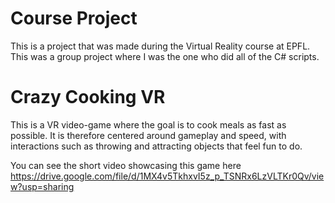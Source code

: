 # Course Project

This is a project that was made during the Virtual Reality course at EPFL. 
This was a group project where I was the one who did all of the C# scripts.

# Crazy Cooking VR

This is a VR video-game where the goal is to cook meals as fast as possible. It is therefore centered around gameplay and speed, with interactions such as throwing and attracting objects that feel fun to do.

You can see the short video showcasing this game here https://drive.google.com/file/d/1MX4v5TkhxvI5z_p_TSNRx6LzVLTKr0Qv/view?usp=sharing
